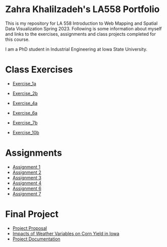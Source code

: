 # Zahra Khalilzadeh's LA558 Portfolio
This is my repository for LA 558 Introduction to Web Mapping and Spatial Data Visualization Spring 2023. Following is some information about myself and links to the exercises, assignments and class projects completed for this course.

I am a PhD student in Industrial Engineering at Iowa State University.



# Class Exercises
* [Exercise_1a](Assignment1/Ex1a.md)

* [Exercise_2b](exercises/ex2b.md)

* [Exercise_4a](Rexcersises/ex4a.md)

* [Exercise_6a](Exercise6a/Exercise6a.md)

* [Exercise_7b](Exercise7b/ex7b.html)

* [Exercise_10b](TableauExcercises/exercise10b.html)


# Assignments
* [Assignment 1](assignments/Assignment1/Assignment1all3Sections.html)
* [Assignment 2](assignment2/assignment2.md)
* [Assignment 3](assignment3/assignment3.md)
* [Assignment 4](assignment4/assignment4.html)
* [Assignment 6](assignment6/assignment6.html)
* [Assignment 7](assignment7/assignment7.html)

# Final Project
* [Project Proposal](FinalProject/ProjectProposal.md)
* [Impacts of Weather Variables on Corn Yield in Iowa](FinalProject/FinalProject.html)
* [Project Documentation](FinalProject/LA558WebMapping-FinalProjectDocumentation-ZahraKhalilzadeh.pdf)

